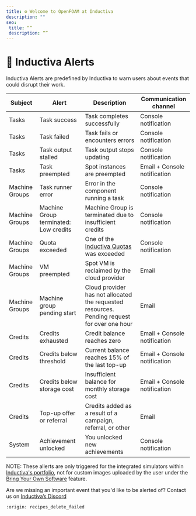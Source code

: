 ```yaml
---
title: ⚙️ Welcome to OpenFOAM at Inductiva
description: ""
seo:
 title: “”
 description: “”
---
```


# 🔔 Inductiva Alerts

Inductiva Alerts are predefined by Inductiva to warn users about events that could disrupt their work.

**Subject** | **Alert** | **Description** | **Communication channel** |
|---|---|---|---|
Tasks | Task success | Task completes successfully | Console notification |
Tasks | Task failed | Task fails or encounters errors | Console notification |
Tasks | Task output stalled | Task output stops updating | Console notification |
Tasks | Task preempted | Spot instances are preempted | Email + Console notification |
Machine Groups | Task runner error | Error in the component running a task | Console notification |
Machine Groups | Machine Group terminated: Low credits | Machine Group is terminated due to insufficient credits | Console notification |
Machine Groups | Quota exceeded | One of the <a href="https://inductiva.ai/guides/how-it-works/basics/quotas" target="_blank">Inductiva Quotas</a> was exceeded | Console notification |
Machine Groups | VM preempted | Spot VM is reclaimed by the cloud provider | Email |
Machine Groups | Machine group pending start | Cloud provider has not allocated the requested resources. Pending request for over one hour | Email |
Credits | Credits exhausted | Credit balance reaches zero | Email + Console notification |
Credits | Credits below threshold | Current balance reaches 15% of the last top-up | Email + Console notification |
Credits | Credits below storage cost | Insufficient balance for monthly storage cost | Email + Console notification |
Credits | Top-up offer or referral | Credits added as a result of a campaign, referral, or other | Email |
System | Achievement unlocked | You unlocked new achievements | Console notification |


NOTE: These allerts are only triggered for the integrated simulators within [Inductiva's portfolio](https://inductiva.ai/simulators), not for custom images uploaded by the user under the [Bring Your Own Software](https://inductiva.ai/guides/expand/bring-your-own-software/index) feature. 

Are we missing an important event that you'd like to be alerted of? Contact us on [Inductiva’s Discord](https://discord.com/invite/p9tjqBhuZ5)


```{banner_small}
:origin: recipes_delete_failed
```